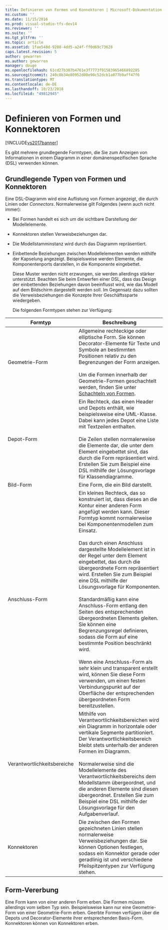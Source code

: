 ```yaml
---
title: Definieren von Formen und Konnektoren | Microsoft-Dokumentation
ms.custom: ''
ms.date: 11/15/2016
ms.prod: visual-studio-tfs-dev14
ms.reviewer: ''
ms.suite: ''
ms.tgt_pltfrm: ''
ms.topic: article
ms.assetid: 1fae548d-9288-4dd5-a24f-ff0d69c73628
caps.latest.revision: 5
author: gewarren
ms.author: gewarren
manager: douge
ms.openlocfilehash: 61cd27b307b4761e3f7773f91583965466892285
ms.sourcegitcommit: 240c8b34e80952d00e90c52dcb1a077b9aff47f6
ms.translationtype: MT
ms.contentlocale: de-DE
ms.lasthandoff: 10/23/2018
ms.locfileid: "49812945"
---
```

# <a name="defining-shapes-and-connectors"></a>Definieren von Formen und Konnektoren
[!INCLUDE[vs2017banner](../includes/vs2017banner.md)]

Es gibt mehrere grundlegende Formtypen, die Sie zum Anzeigen von Informationen in einem Diagramm in einer domänenspezifischen Sprache (DSL) verwenden können.  
  
##  <a name="shapeTypes"></a> Grundlegende Typen von Formen und Konnektoren  
 Eine DSL-Diagramm wird eine Auflistung von *Formen* angezeigt, die durch Linien oder *Connectors*.  Normalerweise gilt Folgendes (wenn auch nicht immer):  
  
- Bei Formen handelt es sich um die sichtbare Darstellung der Modellelemente.  
  
- Konnektoren stellen Verweisbeziehungen dar.  
  
- Die Modellstamminstanz wird durch das Diagramm repräsentiert.  
  
- Einbettende Beziehungen zwischen Modellelementen werden mithilfe der Kapselung angezeigt. Beispielsweise werden Elemente, die Komponentenports darstellen, in die Komponente eingebettet.  
  
  Diese Muster werden nicht erzwungen, sie werden allerdings stärker unterstützt. Beachten Sie beim Entwerfen einer DSL, dass das Design der einbettenden Beziehungen davon beeinflusst wird, wie das Modell auf dem Bildschirm dargestellt werden soll. Im Gegensatz dazu sollten die Verweisbeziehungen die Konzepte Ihrer Geschäftssparte wiedergeben.  
  
  Die folgenden Formtypen stehen zur Verfügung:  
  
|Formtyp|Beschreibung|  
|----------------|-----------------|  
|Geometrie-Form|Allgemeine rechteckige oder elliptische Form. Sie können Decorator-Elemente für Texte und Symbole an bestimmten Positionen relativ zu den Begrenzungen der Form anzeigen.<br /><br /> Um die Formen innerhalb der Geometrie-Formen geschachtelt werden, finden Sie unter [Schachteln von Formen](../modeling/nesting-shapes.md).|  
|Depot-Form|Ein Rechteck, das einen Header und Depots enthält, wie beispielsweise eine UML-Klasse. Dabei kann jedes Depot eine Liste mit Textzeilen enthalten.<br /><br /> Die Zeilen stellen normalerweise die Elemente dar, die unter dem Element eingebettet sind, das durch die Form repräsentiert wird. Erstellen Sie zum Beispiel eine DSL mithilfe der Lösungsvorlage für Klassendiagramme.|  
|Bild-Form|Eine Form, die ein Bild darstellt.|  
|Anschluss-Form|Ein kleines Rechteck, das so konstruiert ist, dass dieses an die Kontur einer anderen Form angefügt werden kann. Dieser Formtyp kommt normalerweise bei Komponentenmodellen zum Einsatz.<br /><br /> Das durch einen Anschluss dargestellte Modellelement ist in der Regel unter dem Element eingebettet, das durch die übergeordnete Form repräsentiert wird. Erstellen Sie zum Beispiel eine DSL mithilfe der Lösungsvorlage für Komponenten.<br /><br /> Standardmäßig kann eine Anschluss-Form entlang den Seiten des entsprechenden übergeordneten Elements gleiten. Sie können eine Begrenzungsregel definieren, sodass die Form auf eine bestimmte Position beschränkt wird.<br /><br /> Wenn eine Anschluss-Form als sehr klein und transparent erstellt wird, können Sie diese Form verwenden, um einen festen Verbindungspunkt auf der Oberfläche der entsprechenden übergeordneten Form bereitzustellen.|  
|Verantwortlichkeitsbereiche|Mithilfe von Verantwortlichkeitsbereichen wird ein Diagramm in horizontale oder vertikale Segmente partitioniert. Der Verantwortlichkeitsbereich bleibt stets unterhalb der anderen Formen im Diagramm.<br /><br /> Normalerweise sind die Modellelemente des Verantwortlichkeitsbereichs dem Modellstamm übergeordnet, und die anderen Elemente sind diesen übergeordnet. Erstellen Sie zum Beispiel eine DSL mithilfe der Lösungsvorlage für den Aufgabenverlauf.|  
|Konnektoren|Die zwischen den Formen gezeichneten Linien stellen normalerweise Verweisbeziehungen dar. Sie können Optionen festlegen, sodass ein Konnektor gerade oder geradlinig ist und verschiedene Pfeilspitzentypen zur Verfügung stehen.|  
  
##  <a name="shapeInheritance"></a> Form-Vererbung  
 Eine Form kann von einer anderen Form erben. Die Formen müssen allerdings vom selben Typ sein. Beispielsweise kann nur eine Geometrie-Form von einer Geometrie-Form erben. Geerbte Formen verfügen über die Depots und Decorator-Elemente ihrer entsprechenden Basis-Form. Konnektoren können von Konnektoren erben.



